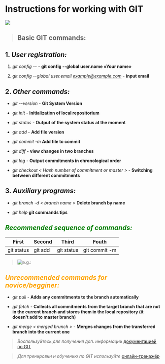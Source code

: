 # Instructions for working with GIT

![](https://fuzeservers.ru/wp-content/uploads/3/0/c/30c29ce4cc08523ecc6e1f205bc207d0.jpeg)

>## Basic GIT commands:


## 1. *User registration:*

1. *git config --* - **git config --global user.name «Your name»**

2. *git config --global user.email example@example.com* - **input email**

## 2. *Other commands:*

* *git --version* - **Git System Version**

* *git init* - **Initialization of local repositorium**

* *git status* - **Output of the system status at the moment**

* *git add* - **Add file version**

* *git commit -m* **Add file to commit**

* *git diff* - **view changes in two branches**

* *git log* - **Output commitments in chronological order**

* *git checkout < Hash number of commitment or master >* - **Switching between different commitments**

## 3. *Auxiliary programs:* 

* *git branch -d < branch name >*  **Delete branch by name**

* *git help* **git commands tips**

## <span style="color:green"> *Recommended sequence of commands:* </span>

|First   |Second   |Third|Fouth|
|----------|-----------|---------|------------|
|git status|git add    |git status  |git commit -m

>![e.g.:](https://ie.wampi.ru/2022/10/02/ss-git-status.jpg "Example")

## <span style="color:orange"> *Unrecommended commands for novice/begginer:*</span>
* *git pull* - **Adds any commitments to the branch automatically**

* *git fetch* - **Collects all commitments from the target branch that are not in the current branch and stores them in the local repository (it doesn't add to master branch)**

* *git merge < merged brunch >* - **Merges changes from the transferred branch into the current one**

> *Воспользуйтесь для получения доп. информации* [документацией по GIT](https://git-scm.com/doc)

>*Для тренировки и обучению по GIT используйте* [онлайн-тренажёр](https://learngitbranching.js.org/)